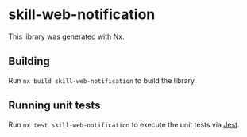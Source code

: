 # skill-web-notification

This library was generated with [Nx](https://nx.dev).

## Building

Run `nx build skill-web-notification` to build the library.

## Running unit tests

Run `nx test skill-web-notification` to execute the unit tests via [Jest](https://jestjs.io).

